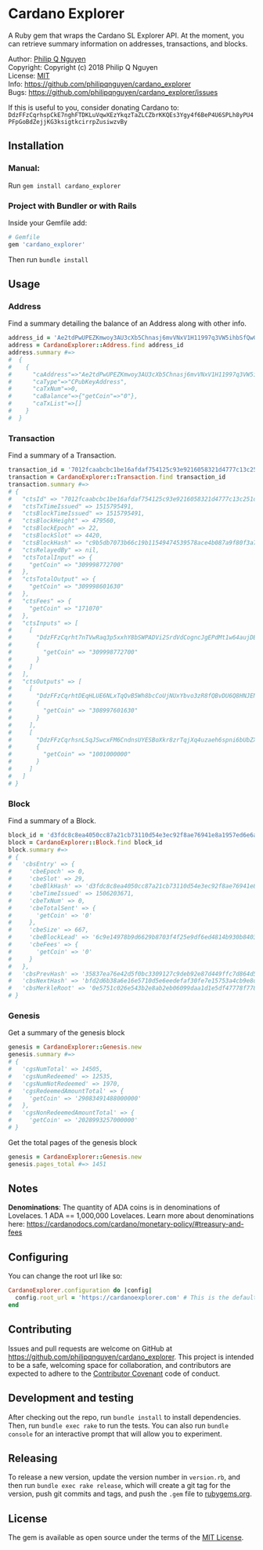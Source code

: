# Cardano Explorer

A Ruby gem that wraps the Cardano SL Explorer API. At the moment, you can
retrieve summary information on addresses, transactions, and blocks.

Author: [Philip Q Nguyen](https://github.com/philipqnguyen) <br>
Copyright: Copyright (c) 2018 Philip Q Nguyen <br>
License: [MIT](http://creativecommons.org/licenses/MIT) <br>
Info: https://github.com/philipqnguyen/cardano_explorer <br>
Bugs: https://github.com/philipqnguyen/cardano_explorer/issues

If this is useful to you, consider donating Cardano to:
`DdzFFzCqrhspCkE7nghFTDKLuVqwXEzYkqzTaZLCZbrKKQEs3Ygy4f6BeP4U6SPLh8yPU4PFpGoBdZejjKG3ksigtkcirrpZusiwzvBy`

## Installation

### Manual:

Run `gem install cardano_explorer`

### Project with Bundler or with Rails

Inside your Gemfile add:

```ruby
# Gemfile
gem 'cardano_explorer'
```

Then run `bundle install`

## Usage

### Address

Find a summary detailing the balance of an Address along with other info.

```ruby
address_id = 'Ae2tdPwUPEZKmwoy3AU3cXb5Chnasj6mvVNxV1H11997q3VW5ihbSfQwGpm'
address = CardanoExplorer::Address.find address_id
address.summary #=>
#  {
#    {
#      "caAddress"=>"Ae2tdPwUPEZKmwoy3AU3cXb5Chnasj6mvVNxV1H11997q3VW5ihbSfQwGpm",
#      "caType"=>"CPubKeyAddress",
#      "caTxNum"=>0,
#      "caBalance"=>{"getCoin"=>"0"},
#      "caTxList"=>[]
#    }
#  }
```

### Transaction

Find a summary of a Transaction.

```ruby
transaction_id = '7012fcaabcbc1be16afdaf754125c93e9216058321d4777c13c251d0cb5067fa'
transaction = CardanoExplorer::Transaction.find transaction_id
transaction.summary #=>
# {
#   "ctsId" => "7012fcaabcbc1be16afdaf754125c93e9216058321d4777c13c251d0cb5067fa",
#   "ctsTxTimeIssued" => 1515795491,
#   "ctsBlockTimeIssued" => 1515795491,
#   "ctsBlockHeight" => 479560,
#   "ctsBlockEpoch" => 22,
#   "ctsBlockSlot" => 4420,
#   "ctsBlockHash" => "c9b5db7073b66c19b11549474539578ace4b087a9f80f3a7663e40ffa9795656",
#   "ctsRelayedBy" => nil,
#   "ctsTotalInput" => {
#     "getCoin" => "309998772700"
#   },
#   "ctsTotalOutput" => {
#     "getCoin" => "309998601630"
#   },
#   "ctsFees" => {
#     "getCoin" => "171070"
#   },
#   "ctsInputs" => [
#     [
#       "DdzFFzCqrht7nTVwRaq3p5xxhY8bSWPADVi2SrdVdCogncJgEPdMt1w64aujDBZb6P8G7VaqP5zFJx5iiCkYggaF8v8YRyWujTaEFDrK",
#       {
#         "getCoin" => "309998772700"
#       }
#     ]
#   ],
#   "ctsOutputs" => [
#     [
#       "DdzFFzCqrhtDEqHLUE6NLxTqQvB5Wh8bcCoUjNUxYbvo3zR8fQBvDU6Q8HNJENAqMvCdCYzbWEgiJ1ijWDYfNGL7fo7ayutic3x4hyrE",
#       {
#         "getCoin" => "308997601630"
#       }
#     ],
#     [
#       "DdzFFzCqrhsnLSqJSwcxFM6CndnsUYESBoXkr8zrTqjXq4uzaeh6spni6bUbZXLAHBjbfCh9YzJN7xyHUV4XTqkg9ivP5NURE9kHF9U6",
#       {
#         "getCoin" => "1001000000"
#       }
#     ]
#   ]
# }
```

### Block

Find a summary of a Block.

```ruby
block_id = 'd3fdc8c8ea4050cc87a21cb73110d54e3ec92f8ae76941e8a1957ed6e6a7e0b0'
block = CardanoExplorer::Block.find block_id
block.summary #=>
# {
#   'cbsEntry' => {
#     'cbeEpoch' => 0,
#     'cbeSlot' => 29,
#     'cbeBlkHash' => 'd3fdc8c8ea4050cc87a21cb73110d54e3ec92f8ae76941e8a1957ed6e6a7e0b0',
#     'cbeTimeIssued' => 1506203671,
#     'cbeTxNum' => 0,
#     'cbeTotalSent' => {
#       'getCoin' => '0'
#     },
#     'cbeSize' => 667,
#     'cbeBlockLead' => '6c9e14978b9d6629b8703f4f25e9df6ed4814b930b8403b0d45350ea',
#     'cbeFees' => {
#       'getCoin' => '0'
#     }
#   },
#   'cbsPrevHash' => '35837ea76e42d5f0bc3309127c9deb92e87d449ffc7d864d5eee3cbd63b2574a',
#   'cbsNextHash' => 'bfd2d6b38a6e16e5710d5e6eedefaf30fe7e15753a4cb9e8da95d0a9b10525c5',
#   'cbsMerkleRoot' => '0e5751c026e543b2e8ab2eb06099daa1d1e5df47778f7787faab45cdf12fe3a8'
# }
```

### Genesis

Get a summary of the genesis block

```ruby
genesis = CardanoExplorer::Genesis.new
genesis.summary #=>
# {
#   'cgsNumTotal' => 14505,
#   'cgsNumRedeemed' => 12535,
#   'cgsNumNotRedeemed' => 1970,
#   'cgsRedeemedAmountTotal' => {
#     'getCoin' => '29083491488000000'
#   },
#   'cgsNonRedeemedAmountTotal' => {
#     'getCoin' => '2028993257000000'
# }
```

Get the total pages of the genesis block

```ruby
genesis = CardanoExplorer::Genesis.new
genesis.pages_total #=> 1451
```
## Notes

**Denominations**: The quantity of ADA coins is in denominations of Lovelaces.
1 ADA == 1,000,000 Lovelaces. Learn more about denominations here:
https://cardanodocs.com/cardano/monetary-policy/#treasury-and-fees

## Configuring

You can change the root url like so:

```ruby
CardanoExplorer.configuration do |config|
  config.root_url = 'https://cardanoexplorer.com' # This is the default
end
```

## Contributing

Issues and pull requests are welcome on GitHub at https://github.com/philipqnguyen/cardano_explorer. This project is intended to be a safe, welcoming space for collaboration, and contributors are expected to adhere to the [Contributor Covenant](http://contributor-covenant.org) code of conduct.

## Development and testing

After checking out the repo, run `bundle install` to install dependencies. Then, run `bundle exec rake` to run the tests. You can also run `bundle console` for an interactive prompt that will allow you to experiment.

## Releasing

To release a new version, update the version number in `version.rb`, and then run `bundle exec rake release`, which will create a git tag for the version, push git commits and tags, and push the `.gem` file to [rubygems.org](https://rubygems.org).

## License

The gem is available as open source under the terms of the [MIT License](http://opensource.org/licenses/MIT).
